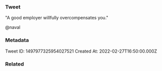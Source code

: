 ### Tweet
"A good employer willfully overcompensates you."

@naval

### Metadata
Tweet ID: 1497977325954027521
Created At: 2022-02-27T16:50:00.000Z

### Related

